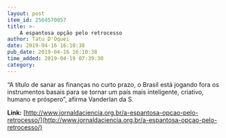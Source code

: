 ```yaml
---
layout: post
item_id: 2564570057
title: >-
    A espantosa opção pelo retrocesso
author: Tatu D'Oquei
date: 2019-04-16 16:10:38
pub_date: 2019-04-16 16:10:38
time_added: 2019-04-19 07:39:30
category: 
---
```


“A título de sanar as finanças no curto prazo, o Brasil está jogando fora os instrumentos basais para se tornar um país mais inteligente, criativo, humano e próspero”, afirma Vanderlan da S.

**Link:** [http://www.jornaldaciencia.org.br/a-espantosa-opcao-pelo-retrocesso/](http://www.jornaldaciencia.org.br/a-espantosa-opcao-pelo-retrocesso/)

